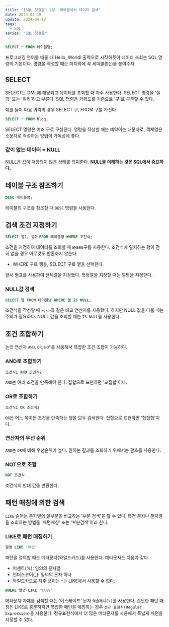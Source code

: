 ```yaml
---
title: "[SQL 첫걸음] 2장. 테이블에서 데이터 검색"
date: 2024-04-18
update: 2024-04-18
tags:
  - SQL
series: "SQL 첫걸음"
---
```


```sql
SELECT * FROM 테이블명;
```

프로그래밍 언어를 배울 때 Hello, World! 출력으로 시작하듯이 데이터 조회는 SQL 명령의 기본이다. 명령을 작성할 때는 마지막에 꼭 세미콜론(;)을 붙여주자.

## SELECT

SELECT는 DML에 해당되고 데이터를 조회할 때 자주 사용한다. SELECT 명령을 '질의' 또는 '쿼리'라고 부른다.
SQL 명령은 키워드를 기준으로 '구'로 구분할 수 있다.

예를 들어 다음 쿼리의 경우 SELECT 구, FROM 구를 가진다.

```sql
SELECT * FROM blog;
```

SELECT 명령은 여러 구로 구성된다. 명령을 작성할 때는 예약어는 대문자로, 객체명은 소문자로 작성하는 방법이 가독성에 좋다.

### 값이 없는 데이터 = NULL

NULL은 값이 저장되지 않은 상태를 의미한다. **NULL을 이해하는 것은 SQL에서 중요하다.**

## 테이블 구조 참조하기

```sql
DESC 테이블명;
```

테이블의 구조를 참조할 때 `DESC` 명령을 사용한다.

## 검색 조건 지정하기

```sql
SELECT 열1, 열2 FROM 테이블명 WHERE 조건식;
```

조건을 지정하여 데이터를 조회할 때 `WHERE`구를 사용한다. 조건식에 일치하는 행이 전혀 없을 경우 아무것도 반환하지 않는다.

- WHERE 구로 행을, SELECT 구로 열을 선택한다.

앞서 별표를 사용하여 전체열을 지정했다. 특정열을 지정할 때는 열명을 지정한다.

### NULL값 검색

```sql
SELECT 열 FROM 테이블명 WHERE 열 IS NULL; 
```

조건식을 작성할 때 `=`, `<>`와 같은 비교 연산자를 사용했다. 하지만 NULL 값을 다룰 때는 주의가 필요하다. NULL 값을 조회할 때는 `IS NULL`을 사용한다.

## 조건 조합하기

논리 연산자 `AND`, `OR`, `NOT`를 사용해서 복잡한 조건 조합이 가능하다.

### AND로 조합하기

```sql 
조건식1 AND 조건식2 
``` 

`AND`는 여러 조건을 만족해야 한다. 집합으로 표현하면 '교집합'이다.

### OR로 조합하기 

```sql
조건식1 OR 조건식2
```

`OR`은 어느 쪽이든 조건을 만족하는 행을 모두 검색한다. 집합으로 표현하면 '합집합'이다.

### 연산자의 우선 순위

`AND`는 `OR`에 비해 우선순위가 높다. 원하는 결과를 조회하기 위해서는 괄호를 사용한다.

### NOT으로 조합

```sql
NOT 조건식
```

조건식의 반대 값을 반환한다.

## 패턴 매칭에 의한 검색

`LIKE` 술어는 문자열의 일부분을 비교하는 '부분 검색'을 할 수 있다. 특정 문자나 문자열을 조회하는 방법을 '패턴매칭' 또는 '부분검색'이라 한다.

### LIKE로 패턴 매칭하기

```sql
열명 LIKE '패턴'
```

패턴을 정의할 때는 메타문자(와일드카드)를 사용한다. 메타문자는 다음과 같다.

- 퍼센트(%): 임의의 문자열
- 언더스코어(_): 임의의 문자 하나
- 와일드카드로 자주 쓰이는 `*`는 LIKE에서 사용할 수 없다. 

```sql
WHERE 열명 LIKE '%\%%'
```

메타문자 자체를 검색할 때는 '이스케이프' 문자 `역슬래시(\)`를 사용한다. 간단한 패턴 매칭은 LIKE로 충분하지만 복잡한 패턴을 매칭하는 경우 `정규 표현식(Regular Expression)`을
사용한다. 정규표현식에서 더 많은 메타문자를 사용해서 폭넓게 패턴을 지정할 수 있다.
